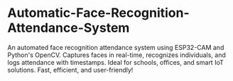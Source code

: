 # Automatic-Face-Recognition-Attendance-System
 An automated face recognition attendance system using ESP32-CAM and Python's OpenCV. Captures faces in real-time, recognizes individuals, and logs attendance with timestamps. Ideal for schools, offices, and smart IoT solutions. Fast, efficient, and user-friendly!
